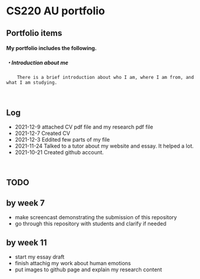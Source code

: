 # CS220 AU portfolio

## Portfolio items
#### My portfolio includes the following.

##### ・Introduction about me 
        There is a brief introduction about who I am, where I am from, and what I am studying. 

<br>

## Log
- 2021-12-9 attached CV pdf file and my research pdf file
- 2021-12-7 Created CV
- 2021-12-3 Eddited few parts of my file
- 2021-11-24 Talked to a tutor about my website and essay. It helped a lot.
- 2021-10-21 Created github account. 


<br>

## TODO

## by week 7
- make screencast demonstrating the submission of this repository
- go through this repository with students and clarify if needed
## by week 11
- start my essay draft
- finish attachig my work about human emotions
- put images to github page and explain my research content
<br>


